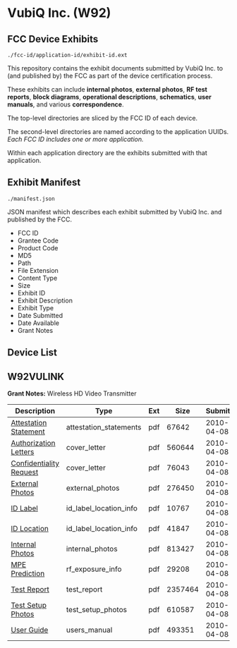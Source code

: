 # VubiQ Inc. (W92)
## FCC Device Exhibits

```
./fcc-id/application-id/exhibit-id.ext
```

This repository contains the exhibit documents submitted by VubiQ Inc. to (and published by) the FCC as part of the device certification process.

These exhibits can include **internal photos**, **external photos**, **RF test reports**, **block diagrams**, **operational descriptions**, **schematics**, **user manuals**, and various **correspondence**.

The top-level directories are sliced by the FCC ID of each device.

The second-level directories are named according to the application UUIDs. *Each FCC ID includes one or more application.*

Within each application directory are the exhibits submitted with that application. 

## Exhibit Manifest

```
./manifest.json
```

JSON manifest which describes each exhibit submitted by VubiQ Inc. and published by the FCC.

- FCC ID
- Grantee Code
- Product Code
- MD5
- Path
- File Extension
- Content Type
- Size
- Exhibit ID
- Exhibit Description
- Exhibit Type
- Date Submitted
- Date Available
- Grant Notes

## Device List
## W92VULINK
**Grant Notes:** Wireless HD Video Transmitter

| Description | Type | Ext | Size | Submitted | Available |
| ----------- | ---- | --- | ---- | --------- | --------- |
| [Attestation Statement](W92VULINK/96c06e0e8f7534a826999451bdbd4138/1263361.pdf) | attestation_statements | pdf | 67642 | 2010-04-08 | 2010-04-08 |
| [Authorization Letters](W92VULINK/96c06e0e8f7534a826999451bdbd4138/1263359.pdf) | cover_letter | pdf | 560644 | 2010-04-08 | 2010-04-08 |
| [Confidentiality Request](W92VULINK/96c06e0e8f7534a826999451bdbd4138/1263360.pdf) | cover_letter | pdf | 76043 | 2010-04-08 | 2010-04-08 |
| [External Photos](W92VULINK/96c06e0e8f7534a826999451bdbd4138/1263363.pdf) | external_photos | pdf | 276450 | 2010-04-08 | 2010-04-08 |
| [ID Label](W92VULINK/96c06e0e8f7534a826999451bdbd4138/1263364.pdf) | id_label_location_info | pdf | 10767 | 2010-04-08 | 2010-04-08 |
| [ID Location](W92VULINK/96c06e0e8f7534a826999451bdbd4138/1263365.pdf) | id_label_location_info | pdf | 41847 | 2010-04-08 | 2010-04-08 |
| [Internal Photos](W92VULINK/96c06e0e8f7534a826999451bdbd4138/1263366.pdf) | internal_photos | pdf | 813427 | 2010-04-08 | 2010-04-08 |
| [MPE Prediction](W92VULINK/96c06e0e8f7534a826999451bdbd4138/1263369.pdf) | rf_exposure_info | pdf | 29208 | 2010-04-08 | 2010-04-08 |
| [Test Report](W92VULINK/96c06e0e8f7534a826999451bdbd4138/1263371.pdf) | test_report | pdf | 2357464 | 2010-04-08 | 2010-04-08 |
| [Test Setup Photos](W92VULINK/96c06e0e8f7534a826999451bdbd4138/1263384.pdf) | test_setup_photos | pdf | 610587 | 2010-04-08 | 2010-04-08 |
| [User Guide](W92VULINK/96c06e0e8f7534a826999451bdbd4138/1263385.pdf) | users_manual | pdf | 493351 | 2010-04-08 | 2010-04-08 |
